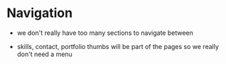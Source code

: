 # Navigation

- we don't really have too many sections to navigate between

- skills, contact, portfolio thumbs will be part of the pages so we really don't need a menu

